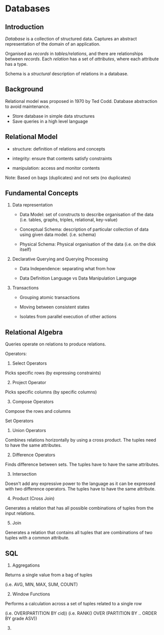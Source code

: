 # Databases

## Introduction

*Database* is a collection of structured data. Captures an abstract
representation of the domain of an application.

Organised as *records* in *tables/relations*, and there are relationships between *records*.
Each *relation* has a set of *attributes*, where each attribute has a type.

Schema is a *structural* description of relations in a database.

## Background

Relational model was proposed in 1970 by Ted Codd. Database abstraction
to avoid maintenance.

- Store database in simple data structures
- Save queries in a high level language

## Relational Model

- structure: definition of relations and concepts

- integrity: ensure that contents satisfy constraints

- manipulation: access and monitor contents

Note: Based on bags (duplicates) and not sets (no duplicates)

## Fundamental Concepts

1. Data representation

    - Data Model: set of constructs to describe organisation of the data
    (i.e. tables, graphs, triples, relational, key-value)

    - Conceptual Schema: description of particular collection of data using given
     data model. (i.e. schema)

     - Physical Schema: Physical organisation of the data (i.e. on the disk itself)

2. Declarative Querying and Querying Processing

    - Data Independence: separating what from how

    - Data Definition Language vs Data Manipulation Language



3. Transactions

    - Grouping atomic transactions

    - Moving between consistent states

    - Isolates from parallel execution of other actions


## Relational Algebra

Queries operate on relations to produce relations.

Operators:

1. Select Operators

Picks specific rows (by expressing constraints)

2. Project Operator

Picks specific columns (by specific columns)

3. Compose Operators

Compose the rows and columns

Set Operators

1. Union Operators

Combines relations horizontally by using a cross product.
The tuples need to have the same attributes.

2. Difference Operators

Finds difference between sets. The tuples have to have the same attributes.

3. Intersection

Doesn't add any expressive power to the language as it can be expressed with two difference operators. The tuples have to have the same attribute.

4. Product (Cross Join)

Generates a relation that has all possible combinations of tuples from the input relations.

5. Join

Generates a relation that contains all tuples that are combinations of two tuples with a common attribute.

## SQL

1. Aggregations

Returns a single value from a bag of tuples

(i.e. AVG, MIN, MAX, SUM, COUNT)

2. Window Functions

Performs a calculation across a set of tuples related to a single row

(i.e. OVER(PARTITION BY cid))
(i.e. RANK() OVER (PARTITION BY .. ORDER BY grade ASV))

3. 
